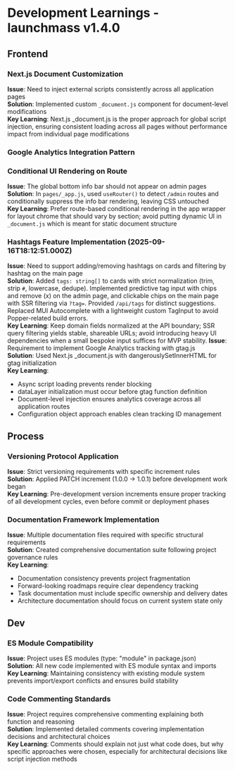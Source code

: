 # Development Learnings - launchmass v1.4.0

## Frontend

### Next.js Document Customization
**Issue**: Need to inject external scripts consistently across all application pages  
**Solution**: Implemented custom `_document.js` component for document-level modifications  
**Key Learning**: Next.js _document.js is the proper approach for global script injection, ensuring consistent loading across all pages without performance impact from individual page modifications

### Google Analytics Integration Pattern

### Conditional UI Rendering on Route
**Issue**: The global bottom info bar should not appear on admin pages  
**Solution**: In `pages/_app.js`, used `useRouter()` to detect `/admin` routes and conditionally suppress the info bar rendering, leaving CSS untouched  
**Key Learning**: Prefer route-based conditional rendering in the app wrapper for layout chrome that should vary by section; avoid putting dynamic UI in `_document.js` which is meant for static document structure

### Hashtags Feature Implementation (2025-09-16T18:12:51.000Z)
**Issue**: Need to support adding/removing hashtags on cards and filtering by hashtag on the main page  
**Solution**: Added `tags: string[]` to cards with strict normalization (trim, strip `#`, lowercase, dedupe). Implemented predictive tag input with chips and remove (x) on the admin page, and clickable chips on the main page with SSR filtering via `?tag=`. Provided `/api/tags` for distinct suggestions. Replaced MUI Autocomplete with a lightweight custom TagInput to avoid Popper-related build errors.  
**Key Learning**: Keep domain fields normalized at the API boundary; SSR query filtering yields stable, shareable URLs; avoid introducing heavy UI dependencies when a small bespoke input suffices for MVP stability.
**Issue**: Requirement to implement Google Analytics tracking with gtag.js  
**Solution**: Used Next.js _document.js with dangerouslySetInnerHTML for gtag initialization  
**Key Learning**: 
- Async script loading prevents render blocking
- dataLayer initialization must occur before gtag function definition
- Document-level injection ensures analytics coverage across all application routes
- Configuration object approach enables clean tracking ID management

## Process

### Versioning Protocol Application
**Issue**: Strict versioning requirements with specific increment rules  
**Solution**: Applied PATCH increment (1.0.0 → 1.0.1) before development work began  
**Key Learning**: Pre-development version increments ensure proper tracking of all development cycles, even before commit or deployment phases

### Documentation Framework Implementation
**Issue**: Multiple documentation files required with specific structural requirements  
**Solution**: Created comprehensive documentation suite following project governance rules  
**Key Learning**: 
- Documentation consistency prevents project fragmentation
- Forward-looking roadmaps require clear dependency tracking
- Task documentation must include specific ownership and delivery dates
- Architecture documentation should focus on current system state only

## Dev

### ES Module Compatibility
**Issue**: Project uses ES modules (type: "module" in package.json)  
**Solution**: All new code implemented with ES module syntax and imports  
**Key Learning**: Maintaining consistency with existing module system prevents import/export conflicts and ensures build stability

### Code Commenting Standards
**Issue**: Project requires comprehensive commenting explaining both function and reasoning  
**Solution**: Implemented detailed comments covering implementation decisions and architectural choices  
**Key Learning**: Comments should explain not just what code does, but why specific approaches were chosen, especially for architectural decisions like script injection methods

